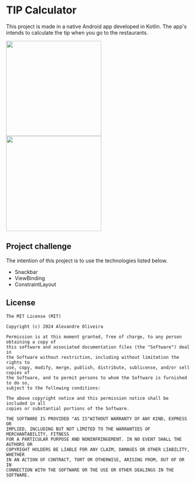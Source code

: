 # TIP Calculator
This project is made in a native Android app developed in Kotlin. The app's intends to calculate the tip when you go to the restaurants.
<!-- You can add more screenshots here if you like -->
<img src="https://github.com/Ale557333/tip_calculator/assets/71138743/c00af78c-fe46-4dcf-b85d-cdee1b4c7387" width=260/>
<img src="https://github.com/Ale557333/tip_calculator/assets/71138743/71091897-fafd-4d1f-be30-49f16ece8fe6" width=260/>

## Project challenge
The intention of this project is to use the technologies listed below.

- Snackbar
- ViewBinding
- ConstraintLayout




## License
```
The MIT License (MIT)

Copyright (c) 2024 Alexandre Oliveira

Permission is at this moment granted, free of charge, to any person obtaining a copy of
this software and associated documentation files (the "Software") deal in
the Software without restriction, including without limitation the rights to
use, copy, modify, merge, publish, distribute, sublicense, and/or sell copies of
the Software, and to permit persons to whom the Software is furnished to do so,
subject to the following conditions:

The above copyright notice and this permission notice shall be included in all
copies or substantial portions of the Software.

THE SOFTWARE IS PROVIDED "AS IS"WITHOUT WARRANTY OF ANY KIND, EXPRESS OR
IMPLIED, INCLUDING BUT NOT LIMITED TO THE WARRANTIES OF MERCHANTABILITY, FITNESS
FOR A PARTICULAR PURPOSE AND NONINFRINGEMENT. IN NO EVENT SHALL THE AUTHORS OR
COPYRIGHT HOLDERS BE LIABLE FOR ANY CLAIM, DAMAGES OR OTHER LIABILITY, WHETHER
IN AN ACTION OF CONTRACT, TORT OR OTHERWISE, ARISING FROM, OUT OF OR IN
CONNECTION WITH THE SOFTWARE OR THE USE OR OTHER DEALINGS IN THE SOFTWARE.
```
